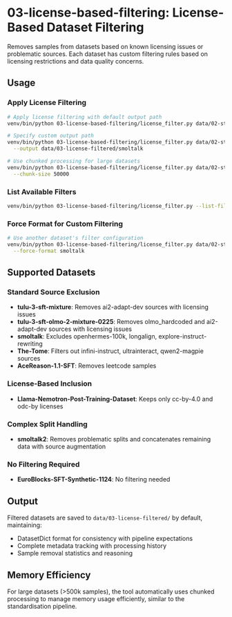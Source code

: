 # 03-license-based-filtering: License-Based Dataset Filtering

Removes samples from datasets based on known licensing issues or problematic sources. Each dataset has custom filtering rules based on licensing restrictions and data quality concerns.

## Usage

### Apply License Filtering
```bash
# Apply license filtering with default output path
venv/bin/python 03-license-based-filtering/license_filter.py data/02-standardised/tulu-3-sft-mixture

# Specify custom output path  
venv/bin/python 03-license-based-filtering/license_filter.py data/02-standardised/smoltalk \
  --output data/03-license-filtered/smoltalk

# Use chunked processing for large datasets
venv/bin/python 03-license-based-filtering/license_filter.py data/02-standardised/smoltalk2 \
  --chunk-size 50000
```

### List Available Filters
```bash
venv/bin/python 03-license-based-filtering/license_filter.py --list-filters
```

### Force Format for Custom Filtering
```bash
# Use another dataset's filter configuration
venv/bin/python 03-license-based-filtering/license_filter.py data/02-standardised/custom-dataset \
  --force-format smoltalk
```

## Supported Datasets

### Standard Source Exclusion
- **tulu-3-sft-mixture**: Removes ai2-adapt-dev sources with licensing issues
- **tulu-3-sft-olmo-2-mixture-0225**: Removes olmo_hardcoded and ai2-adapt-dev sources with licensing issues
- **smoltalk**: Excludes openhermes-100k, longalign, explore-instruct-rewriting
- **The-Tome**: Filters out infini-instruct, ultrainteract, qwen2-magpie sources
- **AceReason-1.1-SFT**: Removes leetcode samples

### License-Based Inclusion
- **Llama-Nemotron-Post-Training-Dataset**: Keeps only cc-by-4.0 and odc-by licenses

### Complex Split Handling
- **smoltalk2**: Removes problematic splits and concatenates remaining data with source augmentation

### No Filtering Required
- **EuroBlocks-SFT-Synthetic-1124**: No filtering needed

## Output

Filtered datasets are saved to `data/03-license-filtered/` by default, maintaining:
- DatasetDict format for consistency with pipeline expectations
- Complete metadata tracking with processing history
- Sample removal statistics and reasoning

## Memory Efficiency

For large datasets (>500k samples), the tool automatically uses chunked processing to manage memory usage efficiently, similar to the standardisation pipeline.